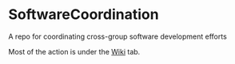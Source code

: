 # SoftwareCoordination
A repo for coordinating cross-group software development efforts

Most of the action is under the [Wiki](https://github.com/ReactionMechanismGenerator/SoftwareCoordination/wiki) tab.
